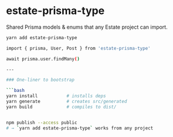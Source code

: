 # estate-prisma-type

Shared Prisma models & enums that any Estate project can import.

```bash
yarn add estate-prisma-type

import { prisma, User, Post } from 'estate-prisma-type'

await prisma.user.findMany()

---

### One-liner to bootstrap

```bash
yarn install           # installs deps
yarn generate          # creates src/generated
yarn build             # compiles to dist/


npm publish --access public
# → `yarn add estate-prisma-type` works from any project